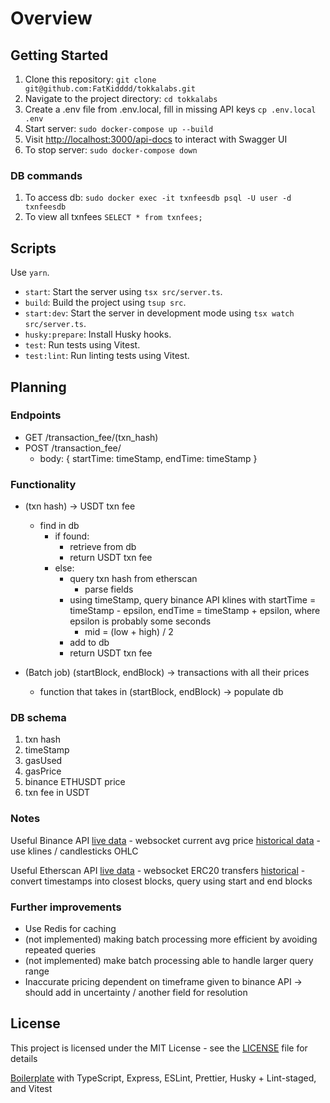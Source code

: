 # Overview

## Getting Started

1. Clone this repository: `git clone git@github.com:FatKidddd/tokkalabs.git`
2. Navigate to the project directory: `cd tokkalabs`
3. Create a .env file from .env.local, fill in missing API keys `cp .env.local .env`
4. Start server: `sudo docker-compose up --build`
5. Visit [http://localhost:3000/api-docs](http://localhost:3000/api-docs) to interact with Swagger UI
6. To stop server: `sudo docker-compose down`

### DB commands

1. To access db: `sudo docker exec -it txnfeesdb psql -U user -d txnfeesdb`
2. To view all txnfees `SELECT * from txnfees;`

## Scripts

Use `yarn`.

- `start`: Start the server using `tsx src/server.ts`.
- `build`: Build the project using `tsup src`.
- `start:dev`: Start the server in development mode using `tsx watch src/server.ts`.
- `husky:prepare`: Install Husky hooks.
- `test`: Run tests using Vitest.
- `test:lint`: Run linting tests using Vitest.

## Planning

### Endpoints

- GET /transaction_fee/(txn_hash)
- POST /transaction_fee/
  - body: { startTime: timeStamp, endTime: timeStamp }

### Functionality

- (txn hash) -> USDT txn fee

  - find in db
    - if found:
      - retrieve from db
      - return USDT txn fee
    - else:
      - query txn hash from etherscan
        - parse fields
      - using timeStamp, query binance API klines with startTime = timeStamp - epsilon, endTime = timeStamp + epsilon, where epsilon is probably some seconds
        - mid = (low + high) / 2
      - add to db
      - return USDT txn fee

- (Batch job) (startBlock, endBlock) -> transactions with all their prices
  - function that takes in (startBlock, endBlock) -> populate db

### DB schema

1. txn hash
2. timeStamp
3. gasUsed
4. gasPrice
5. binance ETHUSDT price
6. txn fee in USDT

### Notes

Useful Binance API
[live data](https://developers.binance.com/docs/binance-spot-api-docs/web-socket-streams) - websocket current avg price
[historical data](https://developers.binance.com/docs/binance-spot-api-docs/rest-api#klinecandlestick-data) - use klines / candlesticks OHLC

Useful Etherscan API
[live data](https://web3js.readthedocs.io/en/v1.2.11/web3-eth-subscribe.html) - websocket ERC20 transfers
[historical](https://docs.etherscan.io/api-endpoints/accounts#get-a-list-of-erc20-token-transfer-events-by-address) - convert timestamps into closest blocks, query using start and end blocks

### Further improvements

- Use Redis for caching
- (not implemented) making batch processing more efficient by avoiding repeated queries
- (not implemented) make batch processing able to handle larger query range
- Inaccurate pricing dependent on timeframe given to binance API -> should add in uncertainty / another field for resolution

## License

This project is licensed under the MIT License - see the [LICENSE](LICENSE) file for details

[Boilerplate](https://github.com/yan-pi/NodeBoilerplate) with TypeScript, Express, ESLint, Prettier, Husky + Lint-staged, and Vitest
